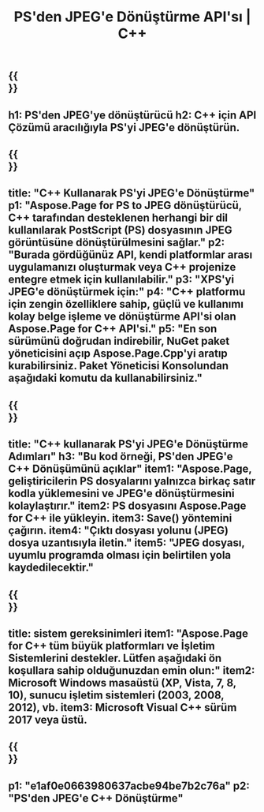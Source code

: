 ﻿---
translation: true
template: /_templates/_conversion-child-cpp.md
title: PS'den JPEG'e Dönüştürme API'sı | C++
url: /cpp/conversion/ps-to-jpeg/
description: Aspose.Page for C++ API çözümü tarafından sağlanan PS'den JPEG'e dönüştürme. Windows 32 bit, Windows 64 bit ve Linux 64 bit için C++ Runtime Environment'da çalışır.
informat: PS
outformat: JPEG
otherformats: XPS EPS
---

{{<section banner>}}
---
h1: PS'den JPEG'ye dönüştürücü
h2: C++ için API Çözümü aracılığıyla PS'yi JPEG'e dönüştürün.
---

{{<section overview>}}
---
title: "C++ Kullanarak PS'yi JPEG'e Dönüştürme"
p1: "Aspose.Page for PS to JPEG dönüştürücü, C++ tarafından desteklenen herhangi bir dil kullanılarak PostScript (PS) dosyasının JPEG görüntüsüne dönüştürülmesini sağlar."
p2: "Burada gördüğünüz API, kendi platformlar arası uygulamanızı oluşturmak veya C++ projenize entegre etmek için kullanılabilir."
p3: "XPS'yi JPEG'e dönüştürmek için:"
p4: "C++ platformu için zengin özelliklere sahip, güçlü ve kullanımı kolay belge işleme ve dönüştürme API'si olan Aspose.Page for C++ API'si."
p5: "En son sürümünü doğrudan indirebilir, NuGet paket yöneticisini açıp Aspose.Page.Cpp'yi aratıp kurabilirsiniz. Paket Yöneticisi Konsolundan aşağıdaki komutu da kullanabilirsiniz."
---

{{<section feature1>}}
---
title: "C++ kullanarak PS'yi JPEG'e Dönüştürme Adımları"
h3: "Bu kod örneği, PS'den JPEG'e C++ Dönüşümünü açıklar"
item1: "Aspose.Page, geliştiricilerin PS dosyalarını yalnızca birkaç satır kodla yüklemesini ve JPEG'e dönüştürmesini kolaylaştırır."
item2: PS dosyasını Aspose.Page for C++ ile yükleyin.
item3: Save() yöntemini çağırın.
item4: "Çıktı dosyası yolunu (JPEG) dosya uzantısıyla iletin."
item5: "JPEG dosyası, uyumlu programda olması için belirtilen yola kaydedilecektir."
---

{{<section feature2>}}
---
title: sistem gereksinimleri
item1: "Aspose.Page for C++ tüm büyük platformları ve İşletim Sistemlerini destekler. Lütfen aşağıdaki ön koşullara sahip olduğunuzdan emin olun:"
item2: Microsoft Windows masaüstü (XP, Vista, 7, 8, 10), sunucu işletim sistemleri (2003, 2008, 2012), vb.
item3: Microsoft Visual C++ sürüm 2017 veya üstü.
---

{{<section gist>}}
---
p1: "e1af0e0663980637acbe94be7b2c76a"
p2: "PS'den JPEG'e C++ Dönüştürme"
---
